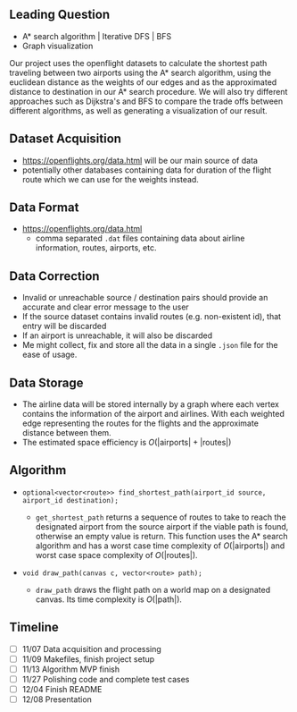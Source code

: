 ## Leading Question 

- A* search algorithm | Iterative DFS | BFS
- Graph visualization

Our project uses the openflight datasets to calculate the shortest path traveling between two airports using the A\* search algorithm, using the euclidean distance as the weights of our edges and as the approximated distance to destination in our A* search procedure. We will also try different approaches such as Dijkstra's and BFS to compare the trade offs between different algorithms, as well as generating a visualization of our result.

## Dataset Acquisition

- https://openflights.org/data.html will be our main source of data
- potentially other databases containing data for duration of the flight route which we can use for the weights instead.

## Data Format

- https://openflights.org/data.html
  - comma separated `.dat` files containing data about airline information, routes, airports, etc.

## Data Correction

- Invalid or unreachable source / destination pairs should provide an accurate and clear error message to the user
- If the source dataset contains invalid routes (e.g. non-existent id), that entry will be discarded
- If an airport is unreachable, it will also be discarded
- Me might collect, fix and store all the data in a single `.json` file for the ease of usage.

## Data Storage

- The airline data will be stored internally by a graph where each vertex contains the information of the airport and airlines. With each weighted edge representing the routes for the flights and the approximate distance between them.
- The estimated space efficiency is $O(|\text{airports}| + |\text{routes}|)$

## Algorithm 

- `optional<vector<route>> find_shortest_path(airport_id source, airport_id destination);`
  - `get_shortest_path` returns a sequence of routes to take to reach the designated airport from the source airport if the viable path is found, otherwise an empty value is return. This function uses the A* search algorithm and has a worst case time complexity of $O(|\text{airports}|)$ and worst case space complexity of $O(|\text{routes}|)$.

- `void draw_path(canvas c, vector<route> path);`
  - `draw_path` draws the flight path on a world map on a designated canvas. Its time complexity is $O(|\text{path}|)$.

## Timeline

- [ ] 11/07 Data acquisition and processing
- [ ] 11/09 Makefiles, finish project setup
- [ ] 11/13 Algorithm MVP finish
- [ ] 11/27 Polishing code and complete test cases
- [ ] 12/04 Finish README
- [ ] 12/08 Presentation
